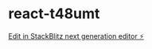 # react-t48umt

[Edit in StackBlitz next generation editor ⚡️](https://stackblitz.com/~/github.com/MadhviMalviya/react-t48umt)